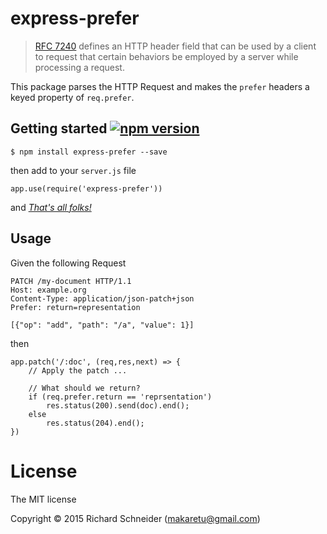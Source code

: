 # express-prefer

> [RFC 7240](http://www.rfc-base.org/txt/rfc-7240.txt) defines an HTTP header field that can be used by a client to request that certain behaviors be employed by a server while processing a request.

This package parses the HTTP Request and makes the `prefer` headers a keyed property of `req.prefer`.

## Getting started [![npm version](https://badge.fury.io/js/express-prefer.svg)](https://badge.fury.io/js/express-prefe)

    $ npm install express-prefer --save
    
then add to your `server.js` file

    app.use(require('express-prefer'))

and [*That's all folks!*](https://www.youtube.com/watch?v=gBzJGckMYO4)

## Usage

Given the following Request
````
PATCH /my-document HTTP/1.1
Host: example.org
Content-Type: application/json-patch+json
Prefer: return=representation

[{"op": "add", "path": "/a", "value": 1}]
````
then
````
app.patch('/:doc', (req,res,next) => {
    // Apply the patch ...
    
    // What should we return?
    if (req.prefer.return == 'reprsentation')
        res.status(200).send(doc).end();
    else
        res.status(204).end();
})
````
# License
The MIT license

Copyright © 2015 Richard Schneider (makaretu@gmail.com)
